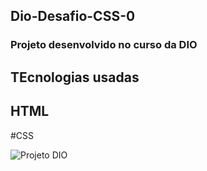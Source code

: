 ## Dio-Desafio-CSS-0
### Projeto desenvolvido no curso da DIO
## TEcnologias usadas
## HTML
#CSS

![Projeto DIO](https://github.com/talilotarlison/Dio-Desafio-CSS-01/blob/main/Dio%20-%20Desafio%201/view.png?raw=true)
